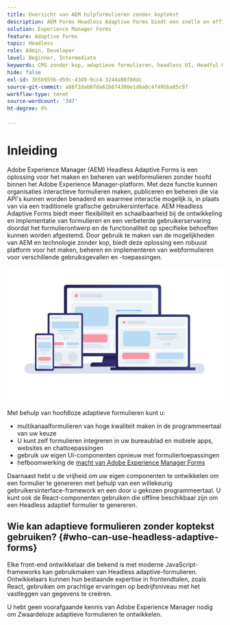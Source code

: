 ```yaml
---
title: Overzicht van AEM hulpformulieren zonder koptekst
description: AEM Forms Headless Adaptive Forms biedt een snelle en efficiënte manier om formulieren te maken voor verschillende platformen, zoals headless of Headful CMS, React-toepassingen, Single Page Applications (SPA), Web Apps, Mobile apps, Amazon Alexa, Google Assistant, WhatsApp en meer. Met Headless Adaptive Forms kunt u het proces van het samenstellen van formulieren stroomlijnen, waardoor het eenvoudiger wordt om gegevens van uw gebruikers te verzamelen op verschillende apparaten en platforms.
solution: Experience Manager Forms
feature: Adaptive Forms
topic: Headless
role: Admin, Developer
level: Beginner, Intermediate
keywords: CMS zonder kop, adaptieve formulieren, headless UI, Headful CMS, voice assistants, alexa, chatbots, WhatsApp-architectuur
hide: false
exl-id: 3b5b955b-d59c-43d9-9cc4-3244a08f80dc
source-git-commit: a88f2dab6fda61b674300e1d6a6c4f495ba85c97
workflow-type: tm+mt
source-wordcount: '347'
ht-degree: 0%

---
```


# Inleiding

Adobe Experience Manager (AEM) Headless Adaptive Forms is een oplossing voor het maken en beheren van webformulieren zonder hoofd binnen het Adobe Experience Manager-platform. Met deze functie kunnen organisaties interactieve formulieren maken, publiceren en beheren die via API&#39;s kunnen worden benaderd en waarmee interactie mogelijk is, in plaats van via een traditionele grafische gebruikersinterface. AEM Headless Adaptive Forms biedt meer flexibiliteit en schaalbaarheid bij de ontwikkeling en implementatie van formulieren en een verbeterde gebruikerservaring doordat het formulierontwerp en de functionaliteit op specifieke behoeften kunnen worden afgestemd. Door gebruik te maken van de mogelijkheden van AEM en technologie zonder kop, biedt deze oplossing een robuust platform voor het maken, beheren en implementeren van webformulieren voor verschillende gebruiksgevallen en -toepassingen.

![ bouwt en geeft native een vorm in om het even welke website, een toepassing, of niet-visuele interactie terug ](/help/assets/headless-forms-for-any-device.jpeg)

Met behulp van hoofdloze adaptieve formulieren kunt u:

* multikanaalformulieren van hoge kwaliteit maken in de programmeertaal van uw keuze
* U kunt zelf formulieren integreren in uw bureaublad en mobiele apps, websites en chattoepassingen
* gebruik uw eigen UI-componenten opnieuw met formuliertoepassingen
* hefboomwerking de [ macht van Adobe Experience Manager Forms ](https://experienceleague.adobe.com/docs/experience-manager-65/forms/getting-started/introduction-aem-forms.html?lang=nl-NL)

Daarnaast hebt u de vrijheid om uw eigen componenten te ontwikkelen om een formulier te genereren met behulp van een willekeurig gebruikersinterface-framework en een door u gekozen programmeertaal. U kunt ook de React-componenten gebruiken die offline beschikbaar zijn om een Headless adaptief formulier te genereren.

## Wie kan adaptieve formulieren zonder koptekst gebruiken? {#who-can-use-headless-adaptive-forms}

Elke front-end ontwikkelaar die bekend is met moderne JavaScript-frameworks kan gebruikmaken van Headless adaptive-formulieren. Ontwikkelaars kunnen hun bestaande expertise in frontendtalen, zoals React, gebruiken om prachtige ervaringen op bedrijfsniveau met het vastleggen van gegevens te creëren.

U hebt geen voorafgaande kennis van Adobe Experience Manager nodig om Zwaardeloze adaptieve formulieren te ontwikkelen.

<!-- 
## How to join the early adopter program? {#how-to-join-early-adopter-forms}

The service is available for AEM Forms as a Cloud Service and AEM 6.5.16.0 Forms or later On-Premise term customers and Adobe-Managed Service enterprise customers. Send an email to [headlessadaptiveforms@adobe.com](mailto:headlessadaptiveforms@adobe.com) from your official email ID to join the early adopter program. 

-->